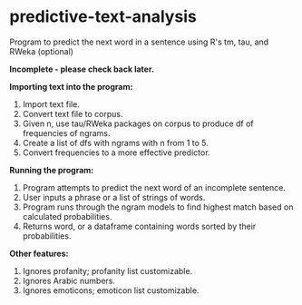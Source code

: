 predictive-text-analysis
========================

Program to predict the next word in a sentence using R's tm, tau, and RWeka (optional)

**Incomplete - please check back later.**

**Importing text into the program:**
1. Import text file.
2. Convert text file to corpus.
3. Given n, use tau/RWeka packages on corpus to produce df of frequencies of ngrams.
4. Create a list of dfs with ngrams with n from 1 to 5.
5. Convert frequencies to a more effective predictor.

**Running the program:**
1. Program attempts to predict the next word of an incomplete sentence.
2. User inputs a phrase or a list of strings of words.
3. Program runs through the ngram models to find highest match based on calculated probabilities.
4. Returns word, or a dataframe containing words sorted by their probabilities.

**Other features:**
1. Ignores profanity; profanity list customizable.
2. Ignores Arabic numbers.
3. Ignores emoticons; emoticon list customizable.



